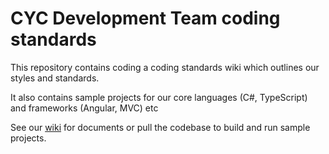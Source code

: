 # CYC Development Team coding standards
This repository contains coding a coding standards wiki which outlines our styles and standards.

It also contains sample projects for our core languages (C#, TypeScript) and frameworks (Angular, MVC) etc

See our [wiki](https://github.com/CityOfYork/coding-standards/wiki) for documents or pull the codebase to build and run sample projects.
